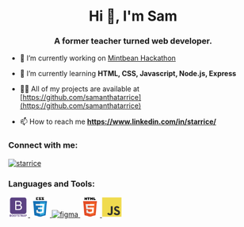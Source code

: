 <h1 align="center">Hi 👋, I'm Sam</h1>
<h3 align="center">A former teacher turned web developer.</h3>

- 🔭 I’m currently working on [Mintbean Hackathon](samanthatarrice.github.io/bobs_search_and_paint/)

- 🌱 I’m currently learning **HTML, CSS, Javascript, Node.js, Express**

- 👨‍💻 All of my projects are available at [https://github.com/samanthatarrice](https://github.com/samanthatarrice)

- 📫 How to reach me **https://www.linkedin.com/in/starrice/**

<h3 align="left">Connect with me:</h3>
<p align="left">
<a href="https://linkedin.com/in/starrice" target="blank"><img align="center" src="https://raw.githubusercontent.com/rahuldkjain/github-profile-readme-generator/master/src/images/icons/Social/linked-in-alt.svg" alt="starrice" height="30" width="40" /></a>
</p>

<h3 align="left">Languages and Tools:</h3>
<p align="left"> <a href="https://getbootstrap.com" target="_blank" rel="noreferrer"> <img src="https://raw.githubusercontent.com/devicons/devicon/master/icons/bootstrap/bootstrap-plain-wordmark.svg" alt="bootstrap" width="40" height="40"/> </a> <a href="https://www.w3schools.com/css/" target="_blank" rel="noreferrer"> <img src="https://raw.githubusercontent.com/devicons/devicon/master/icons/css3/css3-original-wordmark.svg" alt="css3" width="40" height="40"/> </a> <a href="https://www.figma.com/" target="_blank" rel="noreferrer"> <img src="https://www.vectorlogo.zone/logos/figma/figma-icon.svg" alt="figma" width="40" height="40"/> </a> <a href="https://www.w3.org/html/" target="_blank" rel="noreferrer"> <img src="https://raw.githubusercontent.com/devicons/devicon/master/icons/html5/html5-original-wordmark.svg" alt="html5" width="40" height="40"/> </a> <a href="https://developer.mozilla.org/en-US/docs/Web/JavaScript" target="_blank" rel="noreferrer"> <img src="https://raw.githubusercontent.com/devicons/devicon/master/icons/javascript/javascript-original.svg" alt="javascript" width="40" height="40"/> </a> </p>

<!---
samanthatarrice/samanthatarrice is a ✨ special ✨ repository because its `README.md` (this file) appears on your GitHub profile.
You can click the Preview link to take a look at your changes.

- 👋 Hi, I’m Sam! (she/her)
- 👀 I'm interested in coding, being a mother to my two year old daughter, learning, exploring the world ...
- 🌱 I hava a good understanding of HTML, CSS, Bootstrap, and JS, and currently learning about APIs, Node.js, and Express. React is also next on my list.
- 🤓 I’m currently learning web dev (front and then hopefully full stack) full time: part-time at a bootcamp (NuCamp) and part-time self-study.
- 👩🏻‍💻 Check out some of my pinned repositories to see the projects that best represent my most current work!
--->
